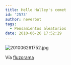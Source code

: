 ```yaml
---
title: Hello Halley's comet
id: '2573'
author: neverbot
tags:
  - Pensamientos aleatorios
date: 2010-06-26 17:52:29
---
```


![201006261752.jpg](./201006261752.jpg)

Vía [fluzorama](http://fluzo.tumblr.com/post/735937889/cometa)